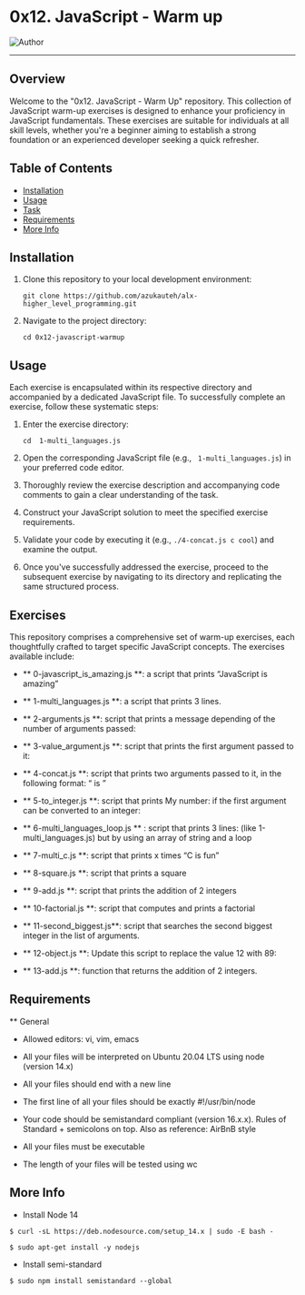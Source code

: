 # 0x12. JavaScript - Warm up

![Author](https://img.shields.io/badge/Author-Azuka%20Uteh-blue.svg)

---

## Overview

Welcome to the "0x12. JavaScript - Warm Up" repository. This collection of JavaScript warm-up exercises is designed to enhance your proficiency in JavaScript fundamentals. These exercises are suitable for individuals at all skill levels, whether you're a beginner aiming to establish a strong foundation or an experienced developer seeking a quick refresher.

## Table of Contents

- [Installation](#installation)
- [Usage](#usage)
- [Task](#Task)
- [Requirements](#Requirements)
- [More Info](#More-Info)

## Installation

1. Clone this repository to your local development environment:

   ```
   git clone https://github.com/azukauteh/alx-higher_level_programming.git
   ```

2. Navigate to the project directory:

   ```
   cd 0x12-javascript-warmup
   ```

## Usage

Each exercise is encapsulated within its respective directory and accompanied by a dedicated JavaScript file. To successfully complete an exercise, follow these systematic steps:

1. Enter the exercise directory:

   ```
   cd  1-multi_languages.js
   ```

2. Open the corresponding JavaScript file (e.g., ` 1-multi_languages.js`) in your preferred code editor.

3. Thoroughly review the exercise description and accompanying code comments to gain a clear understanding of the task.

4. Construct your JavaScript solution to meet the specified exercise requirements.

5. Validate your code by executing it (e.g., `./4-concat.js c cool`) and examine the output.

6. Once you've successfully addressed the exercise, proceed to the subsequent exercise by navigating to its directory and replicating the same structured process.

## Exercises

This repository comprises a comprehensive set of warm-up exercises, each thoughtfully crafted to target specific JavaScript concepts. The exercises available include:

- ** 0-javascript_is_amazing.js **: a script that prints “JavaScript is amazing”

- ** 1-multi_languages.js **: a script that prints 3 lines.

- ** 2-arguments.js **: script that prints a message depending of the number of arguments passed:

- ** 3-value_argument.js **: script that prints the first argument passed to it:

- ** 4-concat.js **: script that prints two arguments passed to it, in the following format: “ is ”

- ** 5-to_integer.js **: script that prints My number: <first argument converted in integer> if the first argument can be converted to an integer:

- ** 6-multi_languages_loop.js ** : script that prints 3 lines: (like 1-multi_languages.js) but by using an array of string and a loop
   
- ** 7-multi_c.js **: script that prints x times “C is fun”
  
- ** 8-square.js **: script that prints a square

- ** 9-add.js **:  script that prints the addition of 2 integers

- ** 10-factorial.js **: script that computes and prints a factorial

- ** 11-second_biggest.js**: script that searches the second biggest integer in the list of arguments.

- ** 12-object.js **: Update this script to replace the value 12 with 89: 

- ** 13-add.js **:  function that returns the addition of 2 integers.


## Requirements

** General

- Allowed editors: vi, vim, emacs

- All your files will be interpreted on Ubuntu 20.04 LTS using node (version 14.x)

- All your files should end with a new line

- The first line of all your files should be exactly #!/usr/bin/node

- Your code should be semistandard compliant (version 16.x.x). Rules of Standard + semicolons on top. Also as reference: AirBnB style

- All your files must be executable

- The length of your files will be tested using wc




## More Info

- Install Node 14
```
$ curl -sL https://deb.nodesource.com/setup_14.x | sudo -E bash -

$ sudo apt-get install -y nodejs
```
- Install semi-standard
```
$ sudo npm install semistandard --global

```
